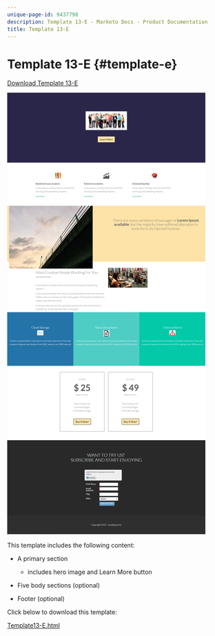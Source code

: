```yaml
---
unique-page-id: 9437798
description: Template 13-E - Marketo Docs - Product Documentation
title: Template 13-E
---
```


# Template 13-E {#template-e}

[Download Template 13-E](http://docs.marketo.com/download/attachments/9437798/template-13e.html?version=1&modificationdate=1438980113000&api=v2)

![](assets/image2015-8-11-14-3a33-3a18.png)

This template includes the following content:

* A primary section

    * includes hero image and Learn More button

* Five body sections (optional)
* Footer (optional)

Click below to download this template:

[Template13-E.html](http://docs.marketo.com/download/attachments/9437798/template-13e.html?version=1&modificationdate=1438980113000&api=v2)
